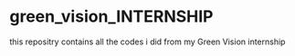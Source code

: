 # green_vision_INTERNSHIP
 this repositry contains all the codes i did from my Green Vision internship 
